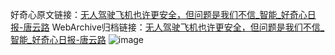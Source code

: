 好奇心原文链接：[无人驾驶飞机也许更安全，但问题是我们不信_智能_好奇心日报-唐云路](https://www.qdaily.com/articles/3819.html)
WebArchive归档链接：[无人驾驶飞机也许更安全，但问题是我们不信_智能_好奇心日报-唐云路](http://web.archive.org/web/20160622071438/http://www.qdaily.com/articles/3819.html)
![image](http://ww3.sinaimg.cn/large/007d5XDply1g3vde50ikrj30u02rse81)